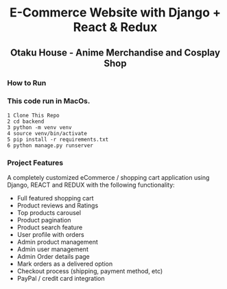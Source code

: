 <h1 align=center>E-Commerce Website with Django + React & Redux</h1>
<h2 align=center>Otaku House - Anime Merchandise and Cosplay Shop</h2>

### How to Run 
### This code run in MacOs.

```shell
1 Clone This Repo
2 cd backend
3 python -m venv venv
4 source venv/bin/activate
5 pip install -r requirements.txt 
6 python manage.py runserver

```




### Project Features

A completely customized eCommerce / shopping cart application using Django, REACT and REDUX with the following functionality:

- Full featured shopping cart
- Product reviews and Ratings
- Top products carousel
- Product pagination
- Product search feature
- User profile with orders
- Admin product management
- Admin user management
- Admin Order details page
- Mark orders as a delivered option
- Checkout process (shipping, payment method, etc)
- PayPal / credit card integration
